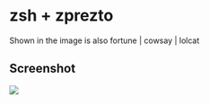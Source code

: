 # zsh + zprezto

Shown in the image is also fortune | cowsay | lolcat

## Screenshot

<img src="https://github.com/eccentricayman/dotfiles/blob/master/screenshots/zsh.png" />
